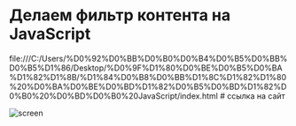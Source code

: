 # Делаем фильтр контента на JavaScript

file:///C:/Users/%D0%92%D0%BB%D0%B0%D0%B4%D0%B5%D0%BB%D0%B5%D1%86/Desktop/%D0%9F%D1%80%D0%BE%D0%B5%D0%BA%D1%82%D1%8B/%D1%84%D0%B8%D0%BB%D1%8C%D1%82%D1%80%20%D0%BA%D0%BE%D0%BD%D1%82%D0%B5%D0%BD%D1%82%D0%B0%20%D0%BD%D0%B0%20JavaScript/index.html  # ссылка на сайт

![screen](https://user-images.githubusercontent.com/89525984/134800640-56766afa-3549-4913-aa59-755e8c05f5d6.jpg)

